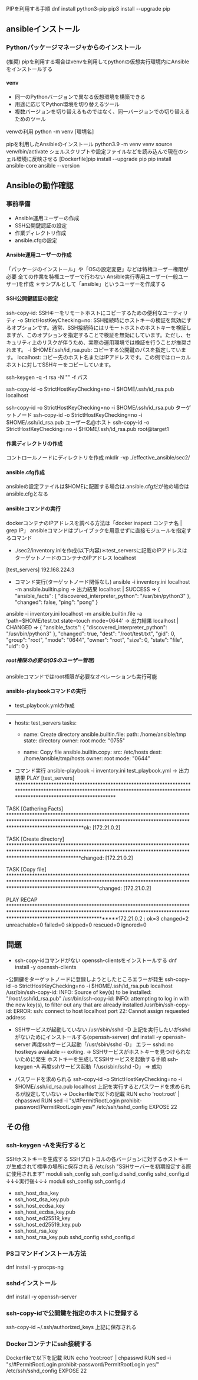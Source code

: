 PIPを利用する手順
dnf install python3-pip
pip3 install --upgrade pip

## ansibleインストール
### Pythonパッケージマネージャからのインストール
(推奨) pipを利用する場合はvenvを利用してpythonの仮想実行環境内にAnsibleをインストールする
#### venv
- 同一のPythonバージョンで異なる仮想環境を構築できる
- 用途に応じてPython環境を切り替えるツール
- 複数バージョンを切り替えるものではなく、同一バージョンでの切り替えるためのツール

venvの利用
python -m venv [環境名]

pipを利用したAnsibleのインストール
python3.9 -m venv venv
source venv/bin/activate シェルスクリプトや設定ファイルなどを読み込んで現在のシェル環境に反映させる
[Dockerfile]pip install --upgrade pip
pip install ansible-core
ansible --version

## Ansibleの動作確認

### 事前準備
- Ansible運用ユーザーの作成
- SSH公開鍵認証の設定
- 作業ディレクトリ作成
- ansible.cfgの設定

#### Ansible運用ユーザーの作成
「パッケージのインストール」や「OSの設定変更」などは特権ユーザー権限が必要
全ての作業を特権ユーザーで行わない
Ansible実行専用ユーザー(一般ユーザー)を作成
＊サンプルとして「ansible」というユーザーを作成する

#### SSH公開鍵認証の設定
ssh-copy-id: SSHキーをリモートホストにコピーするための便利なユーティリティ
-o StrictHostKeyChecking=no: SSH接続時にホストキーの検証を無効にするオプションです。通常、SSH接続時にはリモートホストのホストキーを検証しますが、このオプションを指定することで検証を無効にしています。ただし、セキュリティ上のリスクが伴うため、実際の運用環境では検証を行うことが推奨されます。
-i $HOME/.ssh/id_rsa.pub: コピーする公開鍵のパスを指定しています。
localhost: コピー先のホスト名またはIPアドレスです。この例ではローカルホストに対してSSHキーをコピーしています。

ssh-keygen -q -t rsa -N "" -f パス

ssh-copy-id -o StrictHostKeyChecking=no -i $HOME/.ssh/id_rsa.pub localhost

ssh-copy-id -o StrictHostKeyChecking=no -i $HOME/.ssh/id_rsa.pub ターゲットノード
ssh-copy-id -o StrictHostKeyChecking=no -i $HOME/.ssh/id_rsa.pub ユーザー名@ホスト
ssh-copy-id -o StrictHostKeyChecking=no -i $HOME/.ssh/id_rsa.pub root@target1

#### 作業ディレクトリの作成
コントロールノードにディレクトリを作成
mkdir -vp ./effective_ansible/sec2/

#### ansible.cfg作成
ansibleの設定ファイルは$HOMEに配置する場合は.ansible.cfgだが他の場合はansible.cfgとなる

#### ansibleコマンドの実行
dockerコンテナのIPアドレスを調べる方法は「docker inspect コンテナ名 | grep IP」
ansibleコマンドはプレイブックを用意せずに直接モジュールを指定するコマンド
- ./sec2/inventory.iniを作成(以下内容)＊test_serversに記載のIPアドレスはターゲットノードのコンテナのIPアドレス
localhost

[test_servers]
192.168.224.3

- コマンド実行(ターゲットノード関係なし)
ansible -i inventory.ini localhost -m ansible.builtin.ping
-> 出力結果
localhost | SUCCESS => {
    "ansible_facts": {
        "discovered_interpreter_python": "/usr/bin/python3"
    },
    "changed": false,
    "ping": "pong"
}

ansible -i inventory.ini localhost -m ansible.builtin.file -a 'path=$HOME/test.txt state=touch mode=0644'
-> 出力結果
localhost | CHANGED => {
    "ansible_facts": {
        "discovered_interpreter_python": "/usr/bin/python3"
    },
    "changed": true,
    "dest": "/root/test.txt",
    "gid": 0,
    "group": "root",
    "mode": "0644",
    "owner": "root",
    "size": 0,
    "state": "file",
    "uid": 0
}

##### root権限の必要な(OSのユーザー管理)
ansibleコマンドではroot権限が必要なオペレーションも実行可能

#### ansible-playbookコマンドの実行
- test_playbook.ymlの作成
---
- hosts: test_servers
  tasks:
    - name: Create directory
      ansible.builtin.file:
        path: /home/ansible/tmp
        state: directory
        owner: root
        mode: "0755"
    
    - name: Copy file
      ansible.builtin.copy:
        src: /etc/hosts
        dest: /home/ansible/tmp/hosts
        owner: root
        mode: "0644"

- コマンド実行
ansible-playbook -i inventory.ini test_playbook.yml
-> 出力結果
PLAY [test_servers] *******************************************************************************************************************************************************************************

TASK [Gathering Facts] ****************************************************************************************************************************************************************************ok: [172.21.0.2]

TASK [Create directory] ***************************************************************************************************************************************************************************changed: [172.21.0.2]

TASK [Copy file] **********************************************************************************************************************************************************************************changed: [172.21.0.2]

PLAY RECAP ****************************************************************************************************************************************************************************************172.21.0.2                 : ok=3    changed=2    unreachable=0    failed=0    skipped=0    rescued=0    ignored=0


## 問題
- ssh-copy-idコマンドがない
openssh-clientsをインストールする
dnf install -y openssh-clients

-公開鍵をターゲットノードに登録しようとしたところエラーが発生
ssh-copy-id -o StrictHostKeyChecking=no -i $HOME/.ssh/id_rsa.pub localhost
/usr/bin/ssh-copy-id: INFO: Source of key(s) to be installed: "/root/.ssh/id_rsa.pub"
/usr/bin/ssh-copy-id: INFO: attempting to log in with the new key(s), to filter out any that are already installed
/usr/bin/ssh-copy-id: ERROR: ssh: connect to host localhost port 22: Cannot assign requested address
- SSHサービスが起動していない
/usr/sbin/sshd -D
上記を実行したいがsshdがないためにインストールする(openssh-server)
dnf install -y openssh-server
再度sshサービス起動「/usr/sbin/sshd -D」
エラー
sshd: no hostkeys available -- exiting.
-> SSHサービスがホストキーを見つけられないために発生
ホストキーを生成してSSHサービスを起動する手順
ssh-keygen -A
再度sshサービス起動「/usr/sbin/sshd -D」
=> 成功

- パスワードを求められる
ssh-copy-id -o StrictHostKeyChecking=no -i $HOME/.ssh/id_rsa.pub localhost
上記を実行するとパスワードを求められるが設定していない
-> Dockerfileで以下の記載
RUN echo 'root:root' | chpasswd
RUN sed -i "s/#PermitRootLogin prohibit-password/PermitRootLogin yes/" /etc/ssh/sshd_config
EXPOSE 22


## その他
### ssh-keygen -Aを実行すると
SSHホストキーを生成する
SSHプロトコルの各バージョンに対するホストキーが生成されて標準の場所に保存される
/etc/ssh
"SSHサーバーを初期設定する際に使用されます"
moduli
ssh_config
ssh_config.d
sshd_config
sshd_config.d
↓↓↓実行後↓↓↓
moduli
ssh_config
ssh_config.d
- ssh_host_dsa_key
- ssh_host_dsa_key.pub
- ssh_host_ecdsa_key
- ssh_host_ecdsa_key.pub
- ssh_host_ed25519_key
- ssh_host_ed25519_key.pub
- ssh_host_rsa_key
- ssh_host_rsa_key.pub
sshd_config
sshd_config.d


### PSコマンドインストール方法
dnf install -y procps-ng

### sshdインストール
dnf install -y openssh-server

### ssh-copy-idで公開鍵を指定のホストに登録する
ssh-copy-id
~/.ssh/authorized_keys
上記に保存される

### Dockerコンテナにssh接続する
Dockerfileで以下を記載
RUN echo 'root:root' | chpasswd
RUN sed -i "s/#PermitRootLogin prohibit-password/PermitRootLogin yes/" /etc/ssh/sshd_config
EXPOSE 22